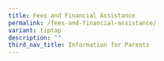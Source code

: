 ```yaml
---
title: Fees and Financial Assistance
permalink: /fees-and-financial-assistance/
variant: tiptap
description: ""
third_nav_title: Information for Parents
---
```

